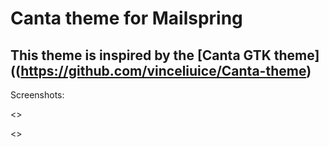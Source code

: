 # Canta theme for Mailspring

## This theme is inspired by the [Canta GTK theme]((https://github.com/vinceliuice/Canta-theme)

Screenshots:

<>

<>
